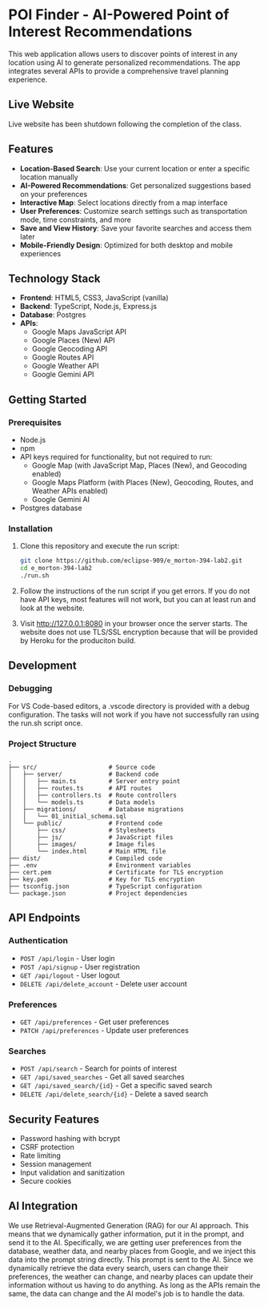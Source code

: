 # POI Finder - AI-Powered Point of Interest Recommendations

This web application allows users to discover points of interest in any location using AI to generate personalized recommendations. The app integrates several APIs to provide a comprehensive travel planning experience.

## Live Website

Live website has been shutdown following the completion of the class.

## Features

- **Location-Based Search**: Use your current location or enter a specific location manually
- **AI-Powered Recommendations**: Get personalized suggestions based on your preferences
- **Interactive Map**: Select locations directly from a map interface
- **User Preferences**: Customize search settings such as transportation mode, time constraints, and more
- **Save and View History**: Save your favorite searches and access them later
- **Mobile-Friendly Design**: Optimized for both desktop and mobile experiences

## Technology Stack

- **Frontend**: HTML5, CSS3, JavaScript (vanilla)
- **Backend**: TypeScript, Node.js, Express.js
- **Database**: Postgres
- **APIs**:
  - Google Maps JavaScript API
  - Google Places (New) API
  - Google Geocoding API
  - Google Routes API
  - Google Weather API
  - Google Gemini API

## Getting Started

### Prerequisites

- Node.js
- npm
- API keys required for functionality, but not required to run:
  - Google Map (with JavaScript Map, Places (New), and Geocoding enabled)
  - Google Maps Platform (with Places (New), Geocoding, Routes, and Weather APIs enabled)
  - Google Gemini AI
- Postgres database

### Installation

1. Clone this repository and execute the run script:
   ```bash
   git clone https://github.com/eclipse-909/e_morton-394-lab2.git
   cd e_morton-394-lab2
   ./run.sh
   ```

2. Follow the instructions of the run script if you get errors. If you do not have API keys, most features will not work, but you can at least run and look at the website.

3. Visit http://127.0.0.1:8080 in your browser once the server starts. The website does not use TLS/SSL encryption because that will be provided by Heroku for the produciton build.

## Development

### Debugging

For VS Code-based editors, a .vscode directory is provided with a debug configuration. The tasks will not work if you have not successfully ran using the run.sh script once.

### Project Structure

```
.
├── src/                    # Source code
│   ├── server/             # Backend code
│   │   ├── main.ts         # Server entry point
│   │   ├── routes.ts       # API routes
│   │   ├── controllers.ts  # Route controllers
│   │   └── models.ts       # Data models
│   ├── migrations/         # Database migrations
│   │   └── 01_initial_schema.sql
│   └── public/             # Frontend code
│       ├── css/            # Stylesheets
│       ├── js/             # JavaScript files
│       ├── images/         # Image files
│       └── index.html      # Main HTML file
├── dist/                   # Compiled code
├── .env                    # Environment variables
├── cert.pem                # Certificate for TLS encryption
├── key.pem                 # Key for TLS encryption
├── tsconfig.json           # TypeScript configuration
└── package.json            # Project dependencies
```

## API Endpoints

### Authentication
- `POST /api/login` - User login
- `POST /api/signup` - User registration
- `GET /api/logout` - User logout
- `DELETE /api/delete_account` - Delete user account

### Preferences
- `GET /api/preferences` - Get user preferences
- `PATCH /api/preferences` - Update user preferences

### Searches
- `POST /api/search` - Search for points of interest
- `GET /api/saved_searches` - Get all saved searches
- `GET /api/saved_search/{id}` - Get a specific saved search
- `DELETE /api/delete_search/{id}` - Delete a saved search

## Security Features

- Password hashing with bcrypt
- CSRF protection
- Rate limiting
- Session management
- Input validation and sanitization
- Secure cookies

## AI Integration

We use Retrieval-Augmented Generation (RAG) for our AI approach. This means that we dynamically gather information, put it in the prompt, and send it to the AI. Specifically, we are getting user preferences from the database, weather data, and nearby places from Google, and we inject this data into the prompt string directly. This prompt is sent to the AI. Since we dynamically retrieve the data every search, users can change their preferences, the weather can change, and nearby places can update their information without us having to do anything. As long as the APIs remain the same, the data can change and the AI model's job is to handle the data.